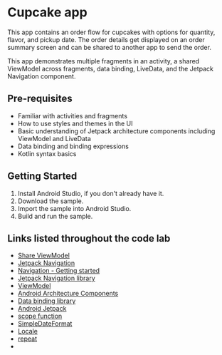 Cupcake app
=================================

This app contains an order flow for cupcakes with options for quantity, flavor, and pickup date.
The order details get displayed on an order summary screen and can be shared to another app to
send the order.

This app demonstrates multiple fragments in an activity, a shared ViewModel across fragments,
data binding, LiveData, and the Jetpack Navigation component.


Pre-requisites
--------------
* Familiar with activities and fragments
* How to use styles and themes in the UI
* Basic understanding of Jetpack architecture components including ViewModel and LiveData
* Data binding and binding expressions
* Kotlin syntax basics


Getting Started
---------------
1. Install Android Studio, if you don't already have it.
2. Download the sample.
3. Import the sample into Android Studio.
4. Build and run the sample.

Links listed throughout the code lab
-----------------------------------
- [Share ViewModel](https://developer.android.com/topic/libraries/architecture/viewmodel.html#sharing)
- [Jetpack Navigation](https://developer.android.com/guide/navigation)
- [Navigation - Getting started](https://developer.android.com/guide/navigation/navigation-getting-started)
- [Jetpack Navigation library](https://developer.android.com/jetpack/androidx/releases/navigation)
- [ViewModel](https://developer.android.com/topic/libraries/architecture/viewmodel) 
- [Android Architecture Components](https://developer.android.com/topic/libraries/architecture)
- [Data binding library](https://developer.android.com/topic/libraries/data-binding)
- [Android Jetpack](https://developer.android.com/jetpack)
- [scope function](https://kotlinlang.org/docs/reference/scope-functions.html)
- [SimpleDateFormat](https://developer.android.com/reference/java/text/SimpleDateFormat)
- [Locale](https://developer.android.com/reference/java/util/Locale)
- [repeat](https://kotlinlang.org/api/latest/jvm/stdlib/kotlin/repeat.html)
- 
